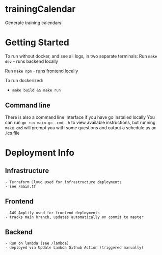 # trainingCalendar
Generate training calendars

# Getting Started

To run without docker, and see all logs, in two separate terminals:
Run `make dev`
    - runs backend locally

Run `make npm`
    - runs frontend locally

To run dockerized:
- `make build && make run`

## Command line
There is also a command line interface if you have go installed locally
You can run `go run main.go -cmd -h` to view available instructions, but running `make cmd` will prompt you with some questions and output a schedule as an .ics file


# Deployment Info

## Infrastructure
    - Terraform Cloud used for infrastructure deployments
    - see /main.tf

## Frontend
    - AWS Amplify used for frontend deployments
    - tracks main branch, updates automatically on commit to master

## Backend
    - Run on lambda (see /lambda)
    - deployed via Update Lambda Github Action (triggered manually)

